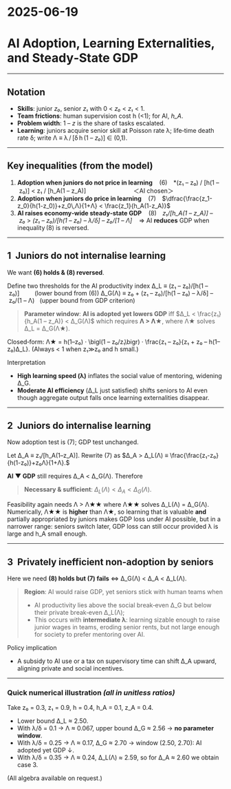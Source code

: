 # 2025-06-19
# AI Adoption, Learning Externalities, and Steady‑State GDP

---

## Notation

* **Skills**: junior *z₀*, senior *z₁* with 0 < *z₀* < *z₁* < 1.
* **Team frictions**: human supervision cost h (<1); for AI, *h\_A*.
* **Problem width**: 1 – *z* is the share of tasks escalated.
* **Learning**: juniors acquire senior skill at Poisson rate λ; life‑time death rate δ; write Λ ≡ λ / \[δ h (1 – *z₀*)] ∈ (0,1).

---

## Key inequalities (from the model)

1. **Adoption when juniors do **not** price in learning**
      (6) \*(z₁ – z₀) / \[h(1 – z₀)] < z₁ / \[h\_A(1 – z\_A)]                            ＜AI chosen＞
2. **Adoption when juniors **do** price in learning**
      (7) $\dfrac{\frac{z_1-z_0}{h(1-z_0)}+z_0\,Λ}{1+Λ} < \frac{z_1}{h_A(1-z_A)}$
3. **AI raises economy‑wide steady‑state GDP**
      (8) *z₁/\[h\_A(1 – z\_A)] – z₀* > *(z₁ – z₀)/\[h(1 – z₀) – λ/δ] – z₀/\[1 – Λ]*
      ⇒ AI **reduces** GDP when inequality (8) is reversed.

---

## 1  Juniors do **not** internalise learning

We want **(6) holds & (8) reversed**.

Define two thresholds for the AI productivity index
Δ\_L ≡ (z₁ – z₀)/\[h(1 – z₀)]         (lower bound from (6))
Δ\_G(Λ) ≡ z₀ + (z₁ – z₀)/\[h(1 – z₀) – λ/δ] – z₀/(1 – Λ)   (upper bound from GDP criterion)

> **Parameter window**:
> **AI is adopted yet lowers GDP** iff
> $Δ_L < \frac{z₁}{h_A(1 – z_A)} < Δ_G(Λ)$
> which requires **Λ > Λ★**, where Λ★ solves Δ\_L = Δ\_G(Λ★).

Closed‑form:
Λ★ = h(1–z₀) · \bigl(1 – z₀/z₁\bigr) · \frac{z₁ – z₀}{z₁ + z₀ – h(1–z₀)Δ\_L}.  (Always < 1 when z₁≫z₀ and h small.)

Interpretation

* **High learning speed (λ)** inflates the social value of mentoring, widening Δ\_G.
* **Moderate AI efficiency** (Δ\_L just satisfied) shifts seniors to AI even though aggregate output falls once learning externalities disappear.

---

## 2  Juniors **do** internalise learning

Now adoption test is (7); GDP test unchanged.

Let Δ\_A ≡ z₁/\[h\_A(1–z\_A)]. Rewrite (7) as
$Δ_A > Δ_L(Λ) ≡ \frac{\frac{z₁-z₀}{h(1-z₀)}+z₀Λ}{1+Λ}.$

**AI ▼ GDP** still requires Δ\_A < Δ\_G(Λ).  Therefore

> **Necessary & sufficient**:
> $Δ_L(Λ) < Δ_A < Δ_G(Λ).$

Feasibility again needs Λ > Λ★★ where Λ★★ solves Δ\_L(Λ) = Δ\_G(Λ).
Numerically, Λ★★ is **higher** than Λ★, so learning that is valuable **and** partially appropriated by juniors makes GDP loss under AI possible, but in a narrower range: seniors switch later, GDP loss can still occur provided λ is large and h\_A small enough.

---

## 3  Privately inefficient non‑adoption by seniors

Here we need **(8) holds but (7) fails** ⇔ Δ\_G(Λ) < Δ\_A < Δ\_L(Λ).

> **Region**: AI would raise GDP, yet seniors stick with human teams when
>
> * AI productivity lies above the social break‑even Δ\_G but below their private break‑even Δ\_L(Λ);
> * This occurs with **intermediate λ**: learning sizable enough to raise junior wages in teams, eroding senior rents, but not large enough for society to prefer mentoring over AI.

Policy implication

* A subsidy to AI use or a tax on supervisory time can shift Δ\_A upward, aligning private and social incentives.

---

### Quick numerical illustration *(all in unitless ratios)*

Take z₀ = 0.3, z₁ = 0.9, h = 0.4, h\_A = 0.1, z\_A = 0.4.

* Lower bound Δ\_L ≈ 2.50.
* With λ/δ = 0.1 → Λ ≈ 0.067, upper bound Δ\_G ≈ 2.56 → **no parameter window**.
* With λ/δ = 0.25 → Λ ≈ 0.17, Δ\_G ≈ 2.70 → window (2.50, 2.70): AI adopted yet GDP ↓.
* With λ/δ = 0.35 → Λ ≈ 0.24, Δ\_L(Λ) ≈ 2.59, so for Δ\_A ≈ 2.60 we obtain case 3.

(All algebra available on request.)

